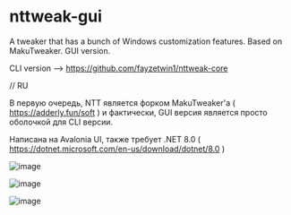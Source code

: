 # nttweak-gui
A tweaker that has a bunch of Windows customization features. Based on MakuTweaker. GUI version.

CLI version --> https://github.com/fayzetwin1/nttweak-core

// RU

В первую очередь, NTT является форком MakuTweaker'а ( https://adderly.fun/soft ) и фактически, GUI версия является просто оболочкой для CLI версии. 

Написана на Avalonia UI, также требует .NET 8.0 ( https://dotnet.microsoft.com/en-us/download/dotnet/8.0 )


![image](https://github.com/user-attachments/assets/b02d91e1-116d-43f5-b71e-f6403c9a2a85)

![image](https://github.com/user-attachments/assets/463b7e35-967d-4269-8773-601cc5d9ce9d)

![image](https://github.com/user-attachments/assets/e2488598-3871-47e3-92b6-928edf880ee3)



